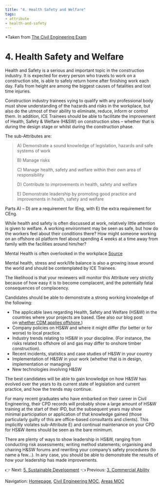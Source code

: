 ```yaml
---
title: "4. Health Safety and Welfare"
tags: 
- attribute
- health-and-safety
---
```

*Taken from [The Civil Engineering Exam](https://thecivilengineeringexam.com/example-ice-written-exercise-submission/)
# 4. Health Safety and Welfare
Health and Safety is a serious and important topic in the construction industry. It is expected for every person who travels to work on a construction site, is able to safely return home after finishing work each day. Falls from height are among the biggest causes of fatalities and lost time injuries.

Construction industry trainees vying to qualify with any professional body must show understanding of the hazards and risks in the workplace, but also do the utmost of their ability to eliminate, reduce, inform or control them. In addition, ICE Trainees should be able to facilitate the improvement of Health, Safety & Welfare (H&SW) on construction sites – whether that is during the design stage or whilst during the construction phase.

The sub-Attributes are:

> A) Demonstrate a sound knowledge of legislation, hazards and safe systems of work
> 
> B) Manage risks
> 
> C) Manage health, safety and welfare within their own area of responsibility
> 
> D) Contribute to improvements in health, safety and welfare
> 
> E) Demonstrate leadership by promoting good practice and improvements in health, safety and welfare

Parts A) – D) are a requirement for IEng, with E) the extra requirement for CEng.

While health and safety is often discussed at work, relatively little attention is given to welfare. A working environment may be seen as safe, but how do the workers feel about their conditions there? How might someone working on an offshore oil platform feel about spending 4 weeks at a time away from family with the facilities around him/her?

Mental Health is often overlooked in the workplace [Source](https://pixabay.com/en/mental-health-wellness-psychology-2019924/)

Mental health, stress and work/life balance is also a growing issue around the world and should be contemplated by ICE Trainees.

The likelihood is that your reviewers will monitor this Attribute very strictly because of how easy it is to become complacent, and the potentially fatal consequences of complacency.

Candidates should be able to demonstrate a strong working knowledge of the following:

-   The applicable laws regarding Health, Safety and Welfare (HS&W) in the countries where your projects are based. (See also our blog post on [whether CDM applies offshore.](http://thestructuralexam.com/2016/08/13/cdm-regulations-apply-offshore/))
-   Company policies on HS&W and where it might differ (for better or for worse) to local practice.
-   Industry trends relating to HS&W in your discipline. (For instance, the risks related to offshore oil and gas may differ to onshore timber construction).
-   Recent incidents, statistics and case studies of H&SW in your country
-   Implementation of H&SW in your work (whether that is in design, implementation or managing)
-   New technologies involving H&SW


The best candidates will be able to gain knowledge on how H&SW has evolved over the years to its current state of legislation and current practice, and how the trends may continue.

For many recent graduates who have embarked on their career in Civil Engineering, their CPD records will probably show a large amount of HS&W training at the start of their IPD, but the subsequent years may show minimal participation or application of that knowledge gained (those particularly guilty of this are office-based consultants and clients). This implicitly violates sub-Attribute E) and continual maintenance on your CPD for HS&W items should be seen as the bare minimum.

There are plenty of ways to show leadership in HS&W, ranging from conducting risk assessments; writing method statements; organising and chairing H&SW forums and rewriting your company’s safety procedures (to name a few…). In any case, you should be able to demonstrate the results of how your leadership has made improvements.

👉 Next: [5. Sustainable Development](notes/Civil%20Engineering%20MOC/Professional%20Review%20MOC/5.%20Sustainable%20Development.md)
👈 Previous: [3. Commercial Ability](notes/Civil%20Engineering%20MOC/Professional%20Review%20MOC/3.%20Commercial%20Ability.md)

Navigation: [Homepage](_index.md), [Civil Engineering MOC](notes/Civil%20Engineering%20MOC/Civil%20Engineering%20MOC.md), [Areas MOC](Areas%20MOC)
